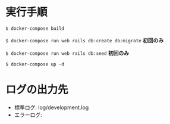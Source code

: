 # 実行手順

`$ docker-compose build` 

`$ docker-compose run web rails db:create db:migrate` **初回のみ**

`$ docker-compose run web rails db:seed` **初回のみ**

`$ docker-compose up -d`

# ログの出力先
- 標準ログ: log/development.log
- エラーログ: